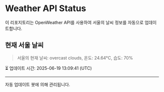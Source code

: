 
# Weather API Status

이 리포지토리는 OpenWeather API를 사용하여 서울의 날씨 정보를 자동으로 업데이트합니다.

## 현재 서울 날씨
> 서울의 현재 날씨: overcast clouds, 온도: 24.64°C, 습도: 70%

⏳ 업데이트 시간: 2025-06-19 13:09:41 (UTC)

---
자동 업데이트 봇에 의해 관리됩니다.
